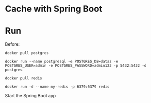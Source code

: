# Cache with Spring Boot
# Run
Before:

`docker pull postgres`

`docker run --name postgresql -e POSTGRES_DB=dataz -e POSTGRES_USER=admin -e POSTGRES_PASSWORD=admin123 -p 5432:5432 -d postgres`

`docker pull redis`

`docker run -d --name my-redis -p 6379:6379 redis`

Start the Spring Boot app